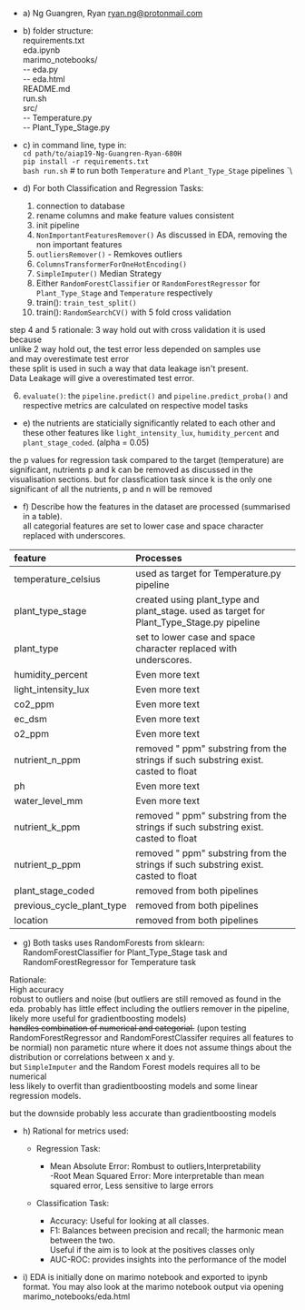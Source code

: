 - a) Ng Guangren, Ryan ryan.ng@protonmail.com  
  
- b) folder structure:  
requirements.txt    
eda.ipynb  
marimo_notebooks/   
-- eda.py  
-- eda.html  
README.md  
run.sh  
src/  
-- Temperature.py  
-- Plant_Type_Stage.py  
  
- c) in command line, type in:  
`cd path/to/aiap19-Ng-Guangren-Ryan-680H`  
`pip install -r requirements.txt`  
`bash run.sh` # to run both `Temperature` and `Plant_Type_Stage` pipelines  `\
  
- d) For both Classification and Regression Tasks:  
  1. connection to database  
  2. rename columns and make feature values consistent  
  3. init pipeline  
    1. `NonImportantFeaturesRemover()` As discussed in EDA, removing the non important features  
    2. `outliersRemover()` - Remkoves outliers
    3. `ColumnsTransformerForOneHotEncoding()`  
    4. `SimpleImputer()` Median Strategy 
    5. Either `RandomForestClassifier` or `RandomForestRegressor` for `Plant_Type_Stage` and `Temperature` respectively  
  4. train(): `train_test_split()`   
  5. train(): `RandomSearchCV()` with 5 fold cross validation    

step 4 and 5 rationale: 3 way hold out with cross validation it is used because  
unlike 2 way hold out, the test error less depended on samples use  
and may overestimate test error   
these split is used in such a way that data leakage isn't present.  
Data Leakage will give a overestimated test error.  
          
6. `evaluate()`: the `pipeline.predict()` and `pipeline.predict_proba()` and respective metrics are calculated on respective model tasks   
  
- e) the nutrients are staticially significantly  related to each other and these other features like `light_intensity_lux`, `humidity_percent` and `plant_stage_coded`. (alpha = 0.05)   
  
the p values for regression task compared to the target (temperature) are significant, nutrients p and k can be removed as discussed in the visualisation sections. but for classfication task since k is the only one significant of all the nutrients, p and n will be removed  
  
- f) Describe how the features in the dataset are processed (summarised in a table).  
all categorial features are set to lower case and space character replaced with underscores.  
  
| feature         | Processes         |   
| :----------- | :--------------- |  
| temperature_celsius| used as target for Temperature.py pipeline|  
| plant_type_stage | created using plant_type and plant_stage. used as target for Plant_Type_Stage.py pipeline|  
| plant_type | set to lower case and space character replaced with underscores. |  
| humidity_percent    | Even more text   |   
| light_intensity_lux | Even more text   | 
| co2_ppm    | Even more text   | 
| ec_dsm    | Even more text   | 
| o2_ppm    | Even more text   | 
| nutrient_n_ppm    | removed " ppm" substring from the strings if such substring exist. casted to float   | 
| ph    | Even more text   | 
| water_level_mm    | Even more text   | 
| nutrient_k_ppm    |  removed " ppm" substring from the strings if such substring exist. casted to float   | 
| nutrient_p_ppm    | removed " ppm" substring from the strings if such substring exist. casted to float  | 
| plant_stage_coded    | removed from both pipelines   | 
| previous_cycle_plant_type    | removed from both pipelines   | 
| location    | removed from both pipelines   | 
 
- g) Both tasks uses RandomForests from sklearn:  
RandomForestClassifier for Plant_Type_Stage task and RandomForestRegressor for Temperature task  
  
Rationale:  
High accuracy  
robust to outliers and noise (but outliers are still removed as found in the eda. probably has little effect including the outliers remover in the pipeline, likely more useful for gradientboosting models)  
~~handles combination of numerical and categorial.~~  (upon testing RandomForestRegressor and RandomForestClassifer requires all features to be normial)
non parametic nture where it does not assume things about the distribution or correlations between x and y.  
but `SimpleImputer` and the Random Forest models requires all to be numerical   
less likely to overfit than gradientboosting models and some linear regression models.  
  
but the downside probably less accurate than gradientboosting models  
  
- h) Rational for metrics used:  
  - Regression Task:    
    - Mean Absolute Error: Rombust to outliers,Interpretability  
    -Root Mean Squared Error: More interpretable than mean squared error, Less sensitive to large errors  
  
  - Classification Task:  
    - Accuracy: Useful for looking at all classes.  
    - F1: Balances between precision and recall; the harmonic mean between the two.  
            Useful if the aim is to look at the positives classes only  
    - AUC-ROC: provides insights into the performance of the model  
  
- i) EDA is initially done on marimo notebook and exported to ipynb format. You may also look at the marimo notebook output via opening marimo_notebooks/eda.html  

